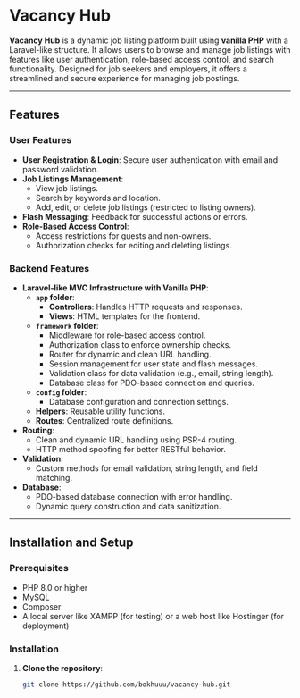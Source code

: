 # Vacancy Hub

**Vacancy Hub** is a dynamic job listing platform built using **vanilla PHP** with a Laravel-like structure. It allows users to browse and manage job listings with features like user authentication, role-based access control, and search functionality. Designed for job seekers and employers, it offers a streamlined and secure experience for managing job postings.

---

## Features

### User Features

- **User Registration & Login**: Secure user authentication with email and password validation.
- **Job Listings Management**:
  - View job listings.
  - Search by keywords and location.
  - Add, edit, or delete job listings (restricted to listing owners).
- **Flash Messaging**: Feedback for successful actions or errors.
- **Role-Based Access Control**:
  - Access restrictions for guests and non-owners.
  - Authorization checks for editing and deleting listings.

### Backend Features

- **Laravel-like MVC Infrastructure with Vanilla PHP**:
  - **`app` folder**:
    - **Controllers**: Handles HTTP requests and responses.
    - **Views**: HTML templates for the frontend.
  - **`framework` folder**:
    - Middleware for role-based access control.
    - Authorization class to enforce ownership checks.
    - Router for dynamic and clean URL handling.
    - Session management for user state and flash messages.
    - Validation class for data validation (e.g., email, string length).
    - Database class for PDO-based connection and queries.
  - **`config` folder**:
    - Database configuration and connection settings.
  - **Helpers**: Reusable utility functions.
  - **Routes**: Centralized route definitions.
- **Routing**:
  - Clean and dynamic URL handling using PSR-4 routing.
  - HTTP method spoofing for better RESTful behavior.
- **Validation**:
  - Custom methods for email validation, string length, and field matching.
- **Database**:
  - PDO-based database connection with error handling.
  - Dynamic query construction and data sanitization.

---

## Installation and Setup

### Prerequisites

- PHP 8.0 or higher
- MySQL
- Composer
- A local server like XAMPP (for testing) or a web host like Hostinger (for deployment)

### Installation

1. **Clone the repository**:
   ```bash
   git clone https://github.com/bokhuuu/vacancy-hub.git
   ```

